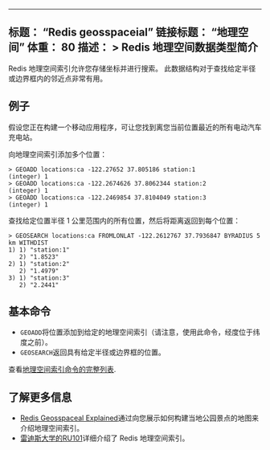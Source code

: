 ***

## 标题： “Redis geosspaceial”&#xA;链接标题： “地理空间”&#xA;体重： 80&#xA;描述： >&#xA;Redis 地理空间数据类型简介

Redis 地理空间索引允许您存储坐标并进行搜索。
此数据结构对于查找给定半径或边界框内的邻近点非常有用。

## 例子

假设您正在构建一个移动应用程序，可让您找到离您当前位置最近的所有电动汽车充电站。

向地理空间索引添加多个位置：

    > GEOADD locations:ca -122.27652 37.805186 station:1
    (integer) 1
    > GEOADD locations:ca -122.2674626 37.8062344 station:2
    (integer) 1
    > GEOADD locations:ca -122.2469854 37.8104049 station:3
    (integer) 1

查找给定位置半径 1 公里范围内的所有位置，然后将距离返回到每个位置：

    > GEOSEARCH locations:ca FROMLONLAT -122.2612767 37.7936847 BYRADIUS 5 km WITHDIST
    1) 1) "station:1"
       2) "1.8523"
    2) 1) "station:2"
       2) "1.4979"
    3) 1) "station:3"
       2) "2.2441"

## 基本命令

*   `GEOADD`将位置添加到给定的地理空间索引（请注意，使用此命令，经度位于纬度之前）。
*   `GEOSEARCH`返回具有给定半径或边界框的位置。

查看[地理空间索引命令的完整列表](https://redis.io/commands/?group=geo).

## 了解更多信息

*   [Redis Geosspaceal Explained](https://www.youtube.com/watch?v=qftiVQraxmI)通过向您展示如何构建当地公园景点的地图来介绍地理空间索引。
*   [雷迪斯大学的RU101](https://university.redis.com/courses/ru101/)详细介绍了 Redis 地理空间索引。
